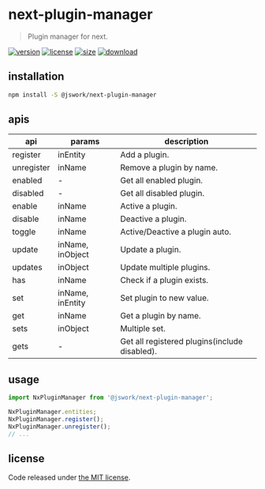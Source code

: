 # next-plugin-manager
> Plugin manager for next.

[![version][version-image]][version-url]
[![license][license-image]][license-url]
[![size][size-image]][size-url]
[![download][download-image]][download-url]

## installation
```bash
npm install -S @jswork/next-plugin-manager
```

## apis
| api        | params           | description                                   |
| ---------- | ---------------- | --------------------------------------------- |
| register   | inEntity         | Add a plugin.                                 |
| unregister | inName           | Remove a plugin by name.                      |
| enabled    | -                | Get all enabled plugin.                       |
| disabled   | -                | Get all disabled plugin.                      |
| enable     | inName           | Active a plugin.                              |
| disable    | inName           | Deactive a plugin.                            |
| toggle     | inName           | Active/Deactive a plugin auto.                |
| update     | inName, inObject | Update a plugin.                              |
| updates    | inObject         | Update multiple plugins.                      |
| has        | inName           | Check if a plugin exists.                     |
| set        | inName, inEntity | Set plugin to new value.                      |
| get        | inName           | Get a plugin by name.                         |
| sets       | inObject         | Multiple set.                                 |
| gets       | -                | Get all registered plugins(include disabled). |

## usage
```js
import NxPluginManager from '@jswork/next-plugin-manager';

NxPluginManager.entities;
NxPluginManager.register();
NxPluginManager.unregister();
// ...
```

## license
Code released under [the MIT license](https://github.com/afeiship/next-plugin-manager/blob/master/LICENSE.txt).

[version-image]: https://img.shields.io/npm/v/@jswork/next-plugin-manager
[version-url]: https://npmjs.org/package/@jswork/next-plugin-manager

[license-image]: https://img.shields.io/npm/l/@jswork/next-plugin-manager
[license-url]: https://github.com/afeiship/next-plugin-manager/blob/master/LICENSE.txt

[size-image]: https://img.shields.io/bundlephobia/minzip/@jswork/next-plugin-manager
[size-url]: https://github.com/afeiship/next-plugin-manager/blob/master/dist/next-plugin-manager.min.js

[download-image]: https://img.shields.io/npm/dm/@jswork/next-plugin-manager
[download-url]: https://www.npmjs.com/package/@jswork/next-plugin-manager
